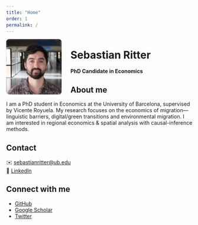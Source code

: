 ```yaml
---
title: "Home"
order: 1
permalink: /
---
```

<div style="float:left; margin:0 1.5rem 1rem 0; width:150px; height:150px; overflow:hidden; border-radius:8px;">
  <img 
    src="/assets/img/profile.jpg" 
    alt="Profile photo" 
    style="width:100%; height:100%; object-fit:cover;" />
</div>

# Sebastian Ritter  
**PhD Candidate in Economics**

## About me  
I am a PhD student in Economics at the University of Barcelona, supervised by Vicente Royuela. My research focuses on the economics of migration—linguistic barriers, digital/green transitions and environmental migration. I am interested in regional economics & spatial analysis with causal-inference methods.

## Contact  
✉️ [sebastianritter@ub.edu](mailto:sebastianritter@ub.edu)  
🔗 [LinkedIn](https://www.linkedin.com/in/sebastian-ritter-85033b100)

## Connect with me  
- [GitHub](https://github.com/sebaritterg)  
- [Google Scholar]()  
- [Twitter]()
  
